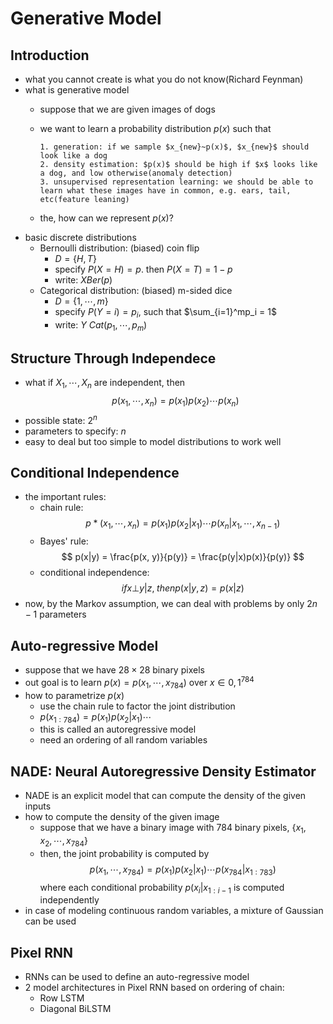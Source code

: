 # Generative Model

## Introduction
- what you cannot create is what you do not know(Richard Feynman)
- what is generative model
  - suppose that we are given images of dogs
  - we want to learn a probability distribution $p(x)$ such that

        1. generation: if we sample $x_{new}~p(x)$, $x_{new}$ should look like a dog
        2. density estimation: $p(x)$ should be high if $x$ looks like a dog, and low otherwise(anomaly detection)
        3. unsupervised representation learning: we should be able to learn what these images have in common, e.g. ears, tail, etc(feature leaning)
  - the, how can we represent $p(x)$?
- basic discrete distributions
  - Bernoulli distribution: (biased) coin flip
    - $D = \{H, T\}$
    - specify $P(X=H)=p$. then $P(X=T)=1-p$
    - write: $X  Ber(p)$
  - Categorical distribution: (biased) m-sided dice
    - $D = \{1, \dotsb, m \}$
    - specify $P(Y=i) = p_i$, such that $\sum_{i=1}^mp_i = 1$
    - write: $Y~Cat(p_1, \dotsb, p_m)$

## Structure Through Independece

- what if $X_1, \dotsb, X_n$ are independent, then
  $$
  p(x_1, \dotsb, x_n) = p(x_1)p(x_2)\dotsb p(x_n)
  $$
- possible state: $2^n$
- parameters to specify: $n$
- easy to deal but too simple to model distributions to work well


## Conditional Independence
- the important rules:
  - chain rule:
  $$
  p*(x_1, \dotsb, x_n)= p(x_1)p(x_2|x_1)\dotsb p(x_n| x_1, \dotsb, x_{n-1})
  $$
  - Bayes' rule:
  $$
  p(x|y) = \frac{p(x, y)}{p(y)} = \frac{p(y|x)p(x)}{p(y)}
  $$
  - conditional independence:
  $$
  if x\bot y|z, \; then p(x|y, z) = p(x|z)
  $$
- now, by the Markov assumption, we can deal with problems by only $2n-1$ parameters

## Auto-regressive Model

- suppose that we have $28\times 28$ binary pixels
- out goal is to learn $p(x) = p(x_1, \dotsb, x_{784})$ over $x \in {0, 1}^{784}$
- how to parametrize $p(x)$
  - use the chain rule to factor the joint distribution
  - $p(x_{1:784}) = p(x_1)p(x_2|x_1)\dotsb$
  - this is called an autoregressive model
  - need an ordering of all random variables

## NADE: Neural Autoregressive Density Estimator
- NADE is an explicit model that can compute the density of the given inputs
- how to compute the density of the given image
  - suppose that we have a binary image with 784 binary pixels, $\{x_1, x_2, \dotsb, x_{784}\}$
  - then, the joint probability is computed by
  $$
  p(x_1, \dotsb, x_{784}) = p(x_1)p(x_2|x_1)\dotsb p(x_{784}|x_{1:783})
  $$
  where each conditional probability $p(x_i | x_{1:i-1}$ is computed independently
- in case of modeling continuous random variables, a mixture of Gaussian can be used

## Pixel RNN
- RNNs can be used to define an auto-regressive model
- 2 model architectures in Pixel RNN based on ordering of chain:
  - Row LSTM
  - Diagonal BiLSTM


